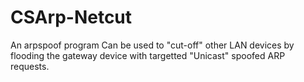 # CSArp-Netcut
An arpspoof program
Can be used to "cut-off" other LAN devices by flooding the gateway device with targetted "Unicast" spoofed ARP requests.
